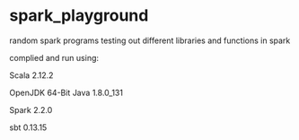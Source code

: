 # spark_playground
random spark programs testing out different libraries and functions in spark

complied and run using:

Scala 2.12.2

OpenJDK 64-Bit Java 1.8.0_131

Spark 2.2.0

sbt 0.13.15
